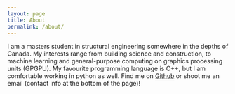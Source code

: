 ```yaml
---
layout: page
title: About
permalink: /about/
---
```


I am a masters student in structural engineering somewhere in the depths of Canada. My interests range from building science and construction, to machine learning and general-purpose computing on graphics processing units (GPGPU). My favourite programming language is C++, but I am comfortable working in python as well. Find me on [Github][github-link] or shoot me an email (contact info at the bottom of the page)! 

[github-link]: https://github.com/lewisj34

